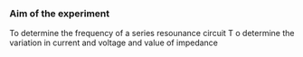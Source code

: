 ### Aim of the experiment
To determine the frequency of a series resounance circuit
T o determine the variation in current and voltage and value of impedance 
